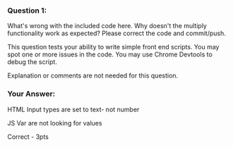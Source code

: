 ### Question 1:

What's wrong with the included code here.  Why doesn't the multiply functionality work as expected?  Please correct the code and commit/push.

This question tests your ability to write simple front end scripts.  You may spot one or more issues in the code.  You may use Chrome Devtools to debug the script.

Explanation or comments are not needed for this question.


### Your Answer:

HTML
Input types are set to text- not number

JS
Var are not looking for values

Correct - 3pts

